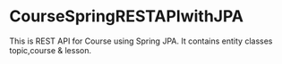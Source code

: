# CourseSpringRESTAPIwithJPA
This is REST API for Course using Spring JPA. It contains entity classes topic,course &amp; lesson.
